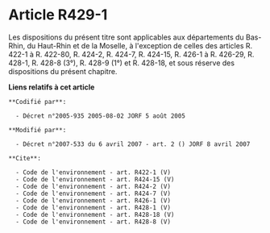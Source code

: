 # Article R429-1

Les dispositions du présent titre sont applicables aux départements du Bas-Rhin, du Haut-Rhin et de la Moselle, à l'exception
de celles des articles R. 422-1 à R. 422-80, R. 424-2, R. 424-7, R. 424-15, R. 426-1 à R. 426-29, R. 428-1, R. 428-8 (3°), R.
428-9 (1°) et R. 428-18, et sous réserve des dispositions du présent chapitre.

**Liens relatifs à cet article**

	**Codifié par**:

	  - Décret n°2005-935 2005-08-02 JORF 5 août 2005

	**Modifié par**:

	  - Décret n°2007-533 du 6 avril 2007 - art. 2 () JORF 8 avril 2007

	**Cite**:

	  - Code de l'environnement - art. R422-1 (V)
	  - Code de l'environnement - art. R424-15 (V)
	  - Code de l'environnement - art. R424-2 (V)
	  - Code de l'environnement - art. R424-7 (V)
	  - Code de l'environnement - art. R426-1 (V)
	  - Code de l'environnement - art. R428-1 (V)
	  - Code de l'environnement - art. R428-18 (V)
	  - Code de l'environnement - art. R428-8 (V)
